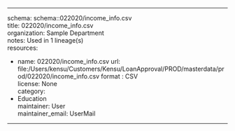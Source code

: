 


---  
schema: schema::022020/income_info.csv  
title: 022020/income_info.csv  
organization: Sample Department  
notes: Used in 1 lineage(s)  
resources:  
  - name: 022020/income_info.csv 
    url: file:/Users/kensu/Customers/Kensu/LoanApproval/PROD/masterdata/prod/022020/income_info.csv 
    format : CSV  
license: None  
category:
  - Education  
maintainer: User  
maintainer_email: UserMail  
---